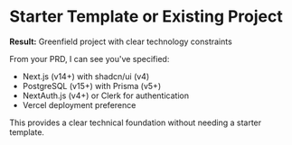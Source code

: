 # Starter Template or Existing Project

**Result:** Greenfield project with clear technology constraints

From your PRD, I can see you've specified:
- Next.js (v14+) with shadcn/ui (v4) 
- PostgreSQL (v15+) with Prisma (v5+)
- NextAuth.js (v4+) or Clerk for authentication
- Vercel deployment preference

This provides a clear technical foundation without needing a starter template.
